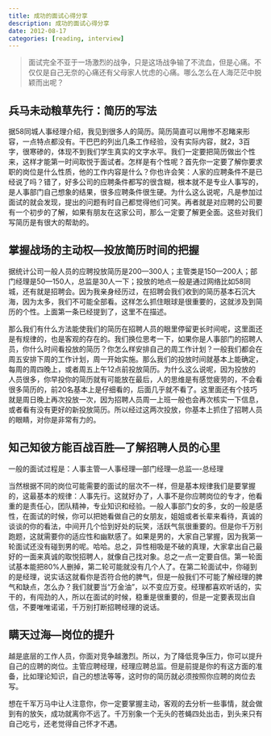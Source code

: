 ```yaml
---
title: 成功的面试心得分享
description: 成功的面试心得分享
date: 2012-08-17
categories: [reading, interview]
---
```


> 面试完全不亚于一场激烈的战争，只是这场战争输了不流血，但是心痛。不仅仅是自己无奈的心痛还有父母家人忧虑的心痛。哪么怎么在人海茫茫中脱颖而出呢？

## 兵马未动粮草先行：简历的写法

据58同城人事经理介绍，我见到很多人的简历。简历简直可以用惨不忍睹来形容，一点特点都没有。干巴巴的列出几条工作经验，没有实际内容，就2，3百字，很寒碜的，体现不到我们学生真实的文字水平。我们一定要把简历做出个性来，这样才能第一时间取悦于面试者。怎样是有个性呢？首先你一定要了解你要求职的岗位是什么性质，他的工作内容是什么？你也许会笑：人家的应聘条件不是已经说了吗？错了，好多公司的应聘条件都写的很含糊，根本就不是专业人事写的，是人事部门自己想象的结果，很多应聘条件很生硬。为什么这么说呢，凡是参加过面试的就会发现，提出的问题有时自己都觉得他们可笑。再者就是对应聘的公司要有一个初步的了解，如果有朋友在这家公司，那么一定要了解更全面。这些对我们写简历是有很大的帮助的。

## 掌握战场的主动权—投放简历时间的把握

据统计公司一般人员的应聘投放简历是200—300人；主管类是150—200人；部门经理是50—150人，总监是30人一下；投放的地点一般是通过网络比如58同城，还有就是招聘会。因为我亲身经历过，在招聘会我们收到的简历基本石沉大海，因为太多，我们不可能全部看。这样怎么抓住眼球是很重要的，这就涉及到简历的个性。上面第一条已经提到了，这里不在描述。

那么我们有什么方法能使我们的简历在招聘人员的眼里停留更长时间呢，这里面还是有规律的，也是客观的存在的。我们换位思考一下，如果你是人事部门的招聘人员，你什么时间看投放的简历？你怎么样安排自己的周工作计划？一般我们都会在周五安排下周的工作计划，周一开始实施。那么我们的投放时间就基本上能确定，每周的周四晚上，或者周五上午12点前投放简历。为什么这么说呢，因为投放的人员很多，你早投你的简历就有可能放在最后，人的思维是有感觉疲劳的，不会看很多简历的，前20名基本上是仔细看的，后面几乎就不看了。这里面还有个技巧就是周日晚上再次投放一次，因为招聘人员周一上班一般也会再次核实一下信息，或者看有没有更好的新投放简历。所以经过这两次投放，你基本上抓住了招聘人员的眼睛，对你是非常有力的。

##  知己知彼方能百战百胜—了解招聘人员的心里

一般的面试过程是：人事主管—人事经理—部门经理—总监—-总经理

当然根据不同的岗位可能需要的面试的层次不一样，但是基本规律我们是要掌握的，这最基本的规律：人事先行。这就好办了，人事不是你应聘岗位的专才，他看重的是责任心，团队精神，专业知识和经验。一般人事部门女的多，女的一般是感性，在面试的时候，你可以把她看做自己的女朋友，姐姐或者长辈来看待，真诚的谈谈的你的看法，中间开几个恰到好处的玩笑，活跃气氛很重要的。但是你千万别跑题，这就需要你的适应性和幽默感了。如果是男的，大家自己掌握，因为我第一轮面试还没有碰到男的呢。哈哈。总之，异性相吸是不破的真理，大家拿出自己最好的一面来真诚的取悦招聘人，就像自己找对象。总之一点一定要自信。第一轮面试基本能把80%人删掉，第二轮可能就没有几个人了。在第二轮面试中，你碰到的是经理，说实话这就看你是否符合他的脾气，但是一般我们不可能了解经理的脾气和缺点，怎么办？我们就要当“万金油”，以不变应万变。经理都喜欢听话的，实干的，有闯劲的人，所以在面试的时候，稳重是很重要的，但是一定要表现出自信，不要唯唯诺诺，千万别打断招聘经理的说话。

## 瞒天过海—岗位的提升

越是底层的工作人员，你面对竞争越激烈。所以，为了降低竞争压力，你可以提升自己的应聘的岗位。主管应聘经理，经理应聘总监。但是前提是你的有这方面的准备，比如理论知识，自己的想法等等，这时你的简历就必须按照你应聘的岗位去写。

想在千军万马中让人注意你，你一定要掌握主动，客观的去分析一些事情，就会做到有的放矢，成功就离你不远了。千万别象一个无头的苍蝇四处出击，到头来只有自己吃亏，还老觉得自己怀才不遇。
